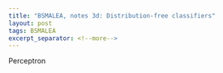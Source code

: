 ```yaml
---
title: "BSMALEA, notes 3d: Distribution-free classifiers"
layout: post
tags: BSMALEA
excerpt_separator: <!--more-->
---
```


Perceptron